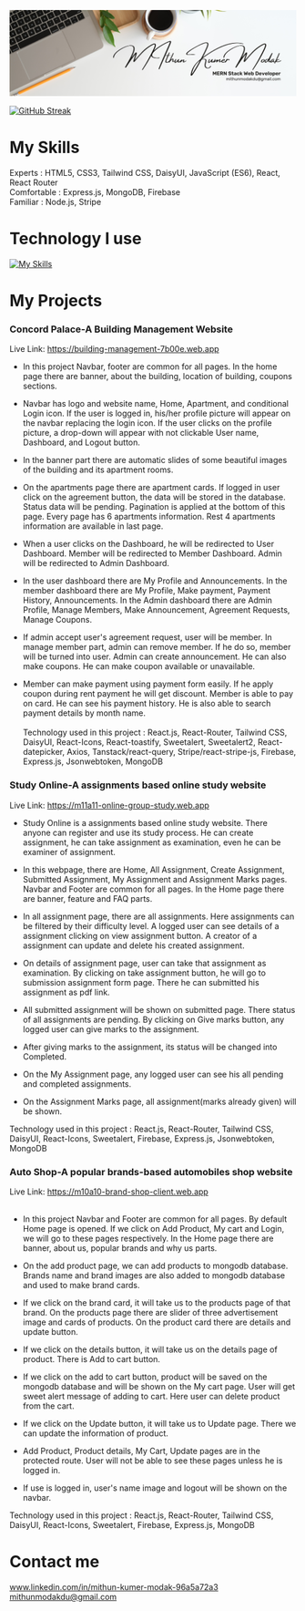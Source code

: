 ![Example Image](https://github.com/Mithun4450/Mithun4450/blob/main/Banner.png)

[![GitHub Streak](https://github-readme-streak-stats.herokuapp.com?user=Mithun4450&theme=transparent)](https://git.io/streak-stats)

# My Skills 
Experts : HTML5, CSS3, Tailwind CSS, DaisyUI, JavaScript (ES6), React, React Router <br>
Comfortable : Express.js, MongoDB, Firebase <br>
Familiar : Node.js, Stripe

# Technology I use
[![My Skills](https://skillicons.dev/icons?i=react,nodejs,express,mongodb,firebase&perline=3)](https://skillicons.dev)

# My Projects 

### Concord Palace-A Building Management Website
Live Link: https://building-management-7b00e.web.app

* In this project Navbar, footer are common for all pages. In the home page there are banner, about the building, location of building, coupons sections.
  
* Navbar has  logo and website name, Home, Apartment, and conditional Login icon. If the user is logged in, his/her profile picture will appear on the navbar replacing the login icon. If the user clicks on the profile picture, a drop-down will appear with not clickable User name, Dashboard, and Logout button. 

* In the banner part there are automatic slides of some beautiful images of the building and its apartment rooms. 

* On the apartments page there are apartment cards. If logged in user click on the agreement button, the data will be stored in the database. Status data will be pending. 
Pagination is applied at the bottom of this page. Every page has 6 apartments information. Rest 4 apartments information are available in last page.

* When a user clicks on the Dashboard, he will be redirected to User Dashboard. Member will be redirected to Member Dashboard. Admin will be redirected to Admin Dashboard. 

* In the user dashboard there are My Profile and Announcements. In the member dashboard there are My Profile, Make payment, Payment History, Announcements. In the Admin dashboard there are Admin Profile, Manage Members, Make Announcement, Agreement Requests, Manage Coupons.

* If admin accept user's agreement request, user will be member. In manage member part, admin can remove member. If he do so, member will be turned into user. Admin can create announcement. He can also make coupons. He can make coupon available or unavailable. 

* Member can make payment using payment form easily. If he apply coupon during rent payment he will get discount. Member is able to pay on card. He can see his payment history. He is also able to search payment details by month name.
<br><br>
Technology used in this project : React.js, React-Router, Tailwind CSS, DaisyUI, React-Icons, React-toastify, Sweetalert, Sweetalert2, React-datepicker, Axios, Tanstack/react-query, Stripe/react-stripe-js, Firebase, Express.js, Jsonwebtoken, MongoDB

### Study Online-A assignments based online study website
Live Link: https://m11a11-online-group-study.web.app 
* Study Online is a assignments based online study website. There anyone can register and use its study process. He can create assignment, he can take assignment as examination, even he can be examiner of assignment.

* In this webpage, there are Home, All Assignment, Create Assignment, Submitted Assignment, My Assignment and Assignment Marks pages. Navbar and Footer are common for all pages. In the Home page there are banner, feature and FAQ parts.

* In all assignment page, there are all assignments. Here assignments can be filtered by their difficulty level. A logged user can see details of a assignment clicking on view assignment button. A creator of a assignment can update and delete his created assignment.

* On details of assignment page, user can take that assignment as examination. By clicking on take assignment button, he will go to submission assignment form page. There he can submitted his assignment as pdf link.

* All submitted assignment will be shown on submitted page. There status of all assignments are pending. By clicking on Give marks button, any logged user can give marks to the assignment.

* After giving marks to the assignment, its status will be changed into Completed.

* On the My Assignment page, any logged user can see his all pending and completed assignments.

* On the Assignment Marks page, all assignment(marks already given) will be shown.

Technology used in this project : React.js, React-Router, Tailwind CSS, DaisyUI, React-Icons, Sweetalert, Firebase, 
Express.js, Jsonwebtoken, MongoDB


### Auto Shop-A popular brands-based automobiles shop website
Live Link: https://m10a10-brand-shop-client.web.app <br><br>
* In this project Navbar and Footer are common for all pages. By default Home page is opened. If we click on Add Product, My cart and Login, we will go to these pages respectively. In the Home page there are banner, about us, popular brands and why us parts.

* On the add product page, we can add products to mongodb database. Brands name and brand images are also added to mongodb database and used to make brand cards.

* If we click on the brand card, it will take us to the products page of that brand. On the products page there are slider of three advertisement image and cards of products. On the product card there are details and update button.

* If we click on the details button, it will take us on the details page of product. There is Add to cart button. 

* If we click on the add to cart button, product will be saved on the mongodb database and will be shown on the My cart page. User will get sweet alert message of adding to cart. Here user can delete product from the cart.

* If we click on the Update button, it will take us to Update page. There we can update the information of product.

* Add Product, Product details, My Cart, Update pages are in the protected route. User will not be able to see these pages unless he is logged in.

* If use is logged in, user's name image and logout will be shown on the navbar.


 Technology used in this project : React.js, React-Router, Tailwind CSS, DaisyUI, React-Icons, Sweetalert, Firebase, Express.js, MongoDB

# Contact me
www.linkedin.com/in/mithun-kumer-modak-96a5a72a3
<br>
<mithunmodakdu@gmail.com>


 



